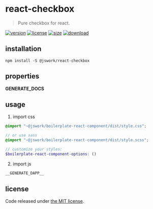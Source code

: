 # react-checkbox
> Pure checkbox for react.

[![version][version-image]][version-url]
[![license][license-image]][license-url]
[![size][size-image]][size-url]
[![download][download-image]][download-url]

## installation
```shell
npm install -S @jswork/react-checkbox
```

## properties
__GENERATE_DOCS__

## usage
1. import css
  ```scss
  @import "~@jswork/boilerplate-react-component/dist/style.css";

  // or use sass
  @import "~@jswork/boilerplate-react-component/dist/style.scss";

  // customize your styles:
  $boilerplate-react-component-options: ()
  ```
2. import js
  ```js
__GENERATE_DAPP__
  ```

## license
Code released under [the MIT license](https://github.com/afeiship/react-checkbox/blob/master/LICENSE.txt).

[version-image]: https://img.shields.io/npm/v/@jswork/react-checkbox
[version-url]: https://npmjs.org/package/@jswork/react-checkbox

[license-image]: https://img.shields.io/npm/l/@jswork/react-checkbox
[license-url]: https://github.com/afeiship/react-checkbox/blob/master/LICENSE.txt

[size-image]: https://img.shields.io/bundlephobia/minzip/@jswork/react-checkbox
[size-url]: https://github.com/afeiship/react-checkbox/blob/master/dist/react-checkbox.min.js

[download-image]: https://img.shields.io/npm/dm/@jswork/react-checkbox
[download-url]: https://www.npmjs.com/package/@jswork/react-checkbox
